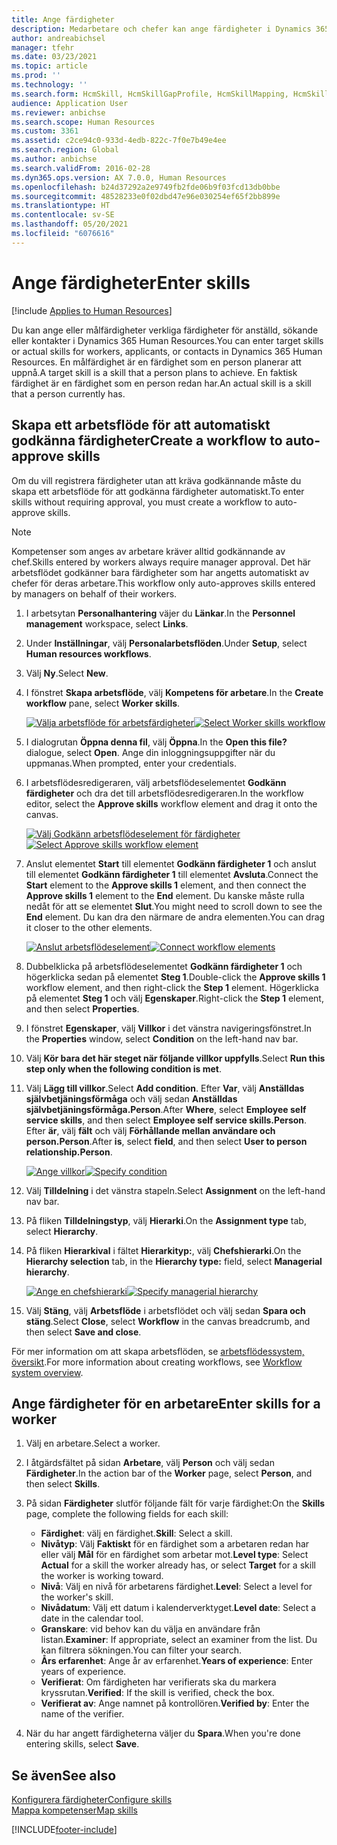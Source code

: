 ```yaml
---
title: Ange färdigheter
description: Medarbetare och chefer kan ange färdigheter i Dynamics 365 Human Resources.
author: andreabichsel
manager: tfehr
ms.date: 03/23/2021
ms.topic: article
ms.prod: ''
ms.technology: ''
ms.search.form: HcmSkill, HcmSkillGapProfile, HcmSkillMapping, HcmSkillType, HcmEmployeeDevelopmentWorkspace
audience: Application User
ms.reviewer: anbichse
ms.search.scope: Human Resources
ms.custom: 3361
ms.assetid: c2ce94c0-933d-4edb-822c-7f0e7b49e4ee
ms.search.region: Global
ms.author: anbichse
ms.search.validFrom: 2016-02-28
ms.dyn365.ops.version: AX 7.0.0, Human Resources
ms.openlocfilehash: b24d37292a2e9749fb2fde06b9f03fcd13db0bbe
ms.sourcegitcommit: 48528233e0f02dbd47e96e030254ef65f2bb899e
ms.translationtype: HT
ms.contentlocale: sv-SE
ms.lasthandoff: 05/20/2021
ms.locfileid: "6076616"
---
```

# <a name="enter-skills"></a><span data-ttu-id="3035a-103">Ange färdigheter</span><span class="sxs-lookup"><span data-stu-id="3035a-103">Enter skills</span></span>

[!include [Applies to Human Resources](../includes/applies-to-hr.md)]

<span data-ttu-id="3035a-104">Du kan ange eller målfärdigheter verkliga färdigheter för anställd, sökande eller kontakter i Dynamics 365 Human Resources.</span><span class="sxs-lookup"><span data-stu-id="3035a-104">You can enter target skills or actual skills for workers, applicants, or contacts in Dynamics 365 Human Resources.</span></span> <span data-ttu-id="3035a-105">En målfärdighet är en färdighet som en person planerar att uppnå.</span><span class="sxs-lookup"><span data-stu-id="3035a-105">A target skill is a skill that a person plans to achieve.</span></span> <span data-ttu-id="3035a-106">En faktisk färdighet är en färdighet som en person redan har.</span><span class="sxs-lookup"><span data-stu-id="3035a-106">An actual skill is a skill that a person currently has.</span></span>

## <a name="create-a-workflow-to-auto-approve-skills"></a><span data-ttu-id="3035a-107">Skapa ett arbetsflöde för att automatiskt godkänna färdigheter</span><span class="sxs-lookup"><span data-stu-id="3035a-107">Create a workflow to auto-approve skills</span></span>

<span data-ttu-id="3035a-108">Om du vill registrera färdigheter utan att kräva godkännande måste du skapa ett arbetsflöde för att godkänna färdigheter automatiskt.</span><span class="sxs-lookup"><span data-stu-id="3035a-108">To enter skills without requiring approval, you must create a workflow to auto-approve skills.</span></span>

> [!NOTE]
> <span data-ttu-id="3035a-109">Kompetenser som anges av arbetare kräver alltid godkännande av chef.</span><span class="sxs-lookup"><span data-stu-id="3035a-109">Skills entered by workers always require manager approval.</span></span> <span data-ttu-id="3035a-110">Det här arbetsflödet godkänner bara färdigheter som har angetts automatiskt av chefer för deras arbetare.</span><span class="sxs-lookup"><span data-stu-id="3035a-110">This workflow only auto-approves skills entered by managers on behalf of their workers.</span></span>

1. <span data-ttu-id="3035a-111">I arbetsytan **Personalhantering** väjer du **Länkar**.</span><span class="sxs-lookup"><span data-stu-id="3035a-111">In the **Personnel management** workspace, select **Links**.</span></span>

2. <span data-ttu-id="3035a-112">Under **Inställningar**, välj **Personalarbetsflöden**.</span><span class="sxs-lookup"><span data-stu-id="3035a-112">Under **Setup**, select **Human resources workflows**.</span></span>

3. <span data-ttu-id="3035a-113">Välj **Ny**.</span><span class="sxs-lookup"><span data-stu-id="3035a-113">Select **New**.</span></span>

4. <span data-ttu-id="3035a-114">I fönstret **Skapa arbetsflöde**, välj **Kompetens för arbetare**.</span><span class="sxs-lookup"><span data-stu-id="3035a-114">In the **Create workflow** pane, select **Worker skills**.</span></span>

   <span data-ttu-id="3035a-115">[![Välja arbetsflöde för arbetsfärdigheter](media/hr-develop-skills-new-workflow.png)](media/hr-develop-skills-new-workflow.png)</span><span class="sxs-lookup"><span data-stu-id="3035a-115">[![Select Worker skills workflow](media/hr-develop-skills-new-workflow.png)](media/hr-develop-skills-new-workflow.png)</span></span>

5. <span data-ttu-id="3035a-116">I dialogrutan **Öppna denna fil**, välj **Öppna**.</span><span class="sxs-lookup"><span data-stu-id="3035a-116">In the **Open this file?** dialogue, select **Open**.</span></span> <span data-ttu-id="3035a-117">Ange din inloggningsuppgifter när du uppmanas.</span><span class="sxs-lookup"><span data-stu-id="3035a-117">When prompted, enter your credentials.</span></span>

6. <span data-ttu-id="3035a-118">I arbetsflödesredigeraren, välj arbetsflödeselementet **Godkänn färdigheter** och dra det till arbetsflödesredigeraren.</span><span class="sxs-lookup"><span data-stu-id="3035a-118">In the workflow editor, select the **Approve skills** workflow element and drag it onto the canvas.</span></span>

   <span data-ttu-id="3035a-119">[![Välj Godkänn arbetsflödeselement för färdigheter](media/hr-develop-skills-element.png)](media/hr-develop-skills-element.png)</span><span class="sxs-lookup"><span data-stu-id="3035a-119">[![Select Approve skills workflow element](media/hr-develop-skills-element.png)](media/hr-develop-skills-element.png)</span></span>

7. <span data-ttu-id="3035a-120">Anslut elementet **Start** till elementet **Godkänn färdigheter 1** och anslut till elementet **Godkänn färdigheter 1** till elementet **Avsluta**.</span><span class="sxs-lookup"><span data-stu-id="3035a-120">Connect the **Start** element to the **Approve skills 1** element, and then connect the **Approve skills 1** element to the **End** element.</span></span> <span data-ttu-id="3035a-121">Du kanske måste rulla nedåt för att se elementet **Slut**.</span><span class="sxs-lookup"><span data-stu-id="3035a-121">You might need to scroll down to see the **End** element.</span></span> <span data-ttu-id="3035a-122">Du kan dra den närmare de andra elementen.</span><span class="sxs-lookup"><span data-stu-id="3035a-122">You can drag it closer to the other elements.</span></span>

   <span data-ttu-id="3035a-123">[![Anslut arbetsflödeselement](media/hr-develop-skills-connect-elements.png)](media/hr-develop-skills-connect-elements.png)</span><span class="sxs-lookup"><span data-stu-id="3035a-123">[![Connect workflow elements](media/hr-develop-skills-connect-elements.png)](media/hr-develop-skills-connect-elements.png)</span></span>

8. <span data-ttu-id="3035a-124">Dubbelklicka på arbetsflödeselementet **Godkänn färdigheter 1** och högerklicka sedan på elementet **Steg 1**.</span><span class="sxs-lookup"><span data-stu-id="3035a-124">Double-click the **Approve skills 1** workflow element, and then right-click the **Step 1** element.</span></span> <span data-ttu-id="3035a-125">Högerklicka på elementet **Steg 1** och välj **Egenskaper**.</span><span class="sxs-lookup"><span data-stu-id="3035a-125">Right-click the **Step 1** element, and then select **Properties**.</span></span>

9. <span data-ttu-id="3035a-126">I fönstret **Egenskaper**, välj **Villkor** i det vänstra navigeringsfönstret.</span><span class="sxs-lookup"><span data-stu-id="3035a-126">In the **Properties** window, select **Condition** on the left-hand nav bar.</span></span>

10. <span data-ttu-id="3035a-127">Välj **Kör bara det här steget när följande villkor uppfylls**.</span><span class="sxs-lookup"><span data-stu-id="3035a-127">Select **Run this step only when the following condition is met**.</span></span>

11. <span data-ttu-id="3035a-128">Välj **Lägg till villkor**.</span><span class="sxs-lookup"><span data-stu-id="3035a-128">Select **Add condition**.</span></span> <span data-ttu-id="3035a-129">Efter **Var**, välj **Anställdas självbetjäningsförmåga** och välj sedan **Anställdas självbetjäningsförmåga.Person**.</span><span class="sxs-lookup"><span data-stu-id="3035a-129">After **Where**, select **Employee self service skills**, and then select **Employee self service skills.Person**.</span></span> <span data-ttu-id="3035a-130">Efter **är**, välj **fält** och välj **Förhållande mellan användare och person.Person**.</span><span class="sxs-lookup"><span data-stu-id="3035a-130">After **is**, select **field**, and then select **User to person relationship.Person**.</span></span>

    <span data-ttu-id="3035a-131">[![Ange villkor](media/hr-develop-skills-condition.png)](media/hr-develop-skills-condition.png)</span><span class="sxs-lookup"><span data-stu-id="3035a-131">[![Specify condition](media/hr-develop-skills-condition.png)](media/hr-develop-skills-condition.png)</span></span>

12. <span data-ttu-id="3035a-132">Välj **Tilldelning** i det vänstra stapeln.</span><span class="sxs-lookup"><span data-stu-id="3035a-132">Select **Assignment** on the left-hand nav bar.</span></span>

13. <span data-ttu-id="3035a-133">På fliken **Tilldelningstyp**, välj **Hierarki**.</span><span class="sxs-lookup"><span data-stu-id="3035a-133">On the **Assignment type** tab, select **Hierarchy**.</span></span>

14. <span data-ttu-id="3035a-134">På fliken **Hierarkival** i fältet **Hierarkityp:**, välj **Chefshierarki**.</span><span class="sxs-lookup"><span data-stu-id="3035a-134">On the **Hierarchy selection** tab, in the **Hierarchy type:** field, select **Managerial hierarchy**.</span></span>

    <span data-ttu-id="3035a-135">[![Ange en chefshierarki](media/hr-develop-skills-hierarchy.png)](media/hr-develop-skills-hierarchy.png)</span><span class="sxs-lookup"><span data-stu-id="3035a-135">[![Specify managerial hierarchy](media/hr-develop-skills-hierarchy.png)](media/hr-develop-skills-hierarchy.png)</span></span>

15. <span data-ttu-id="3035a-136">Välj **Stäng**, välj **Arbetsflöde** i arbetsflödet och välj sedan **Spara och stäng**.</span><span class="sxs-lookup"><span data-stu-id="3035a-136">Select **Close**, select **Workflow** in the canvas breadcrumb, and then select **Save and close**.</span></span>

<span data-ttu-id="3035a-137">För mer information om att skapa arbetsflöden, se [arbetsflödessystem, översikt](https://docs.microsoft.com/dynamics365/fin-ops-core/fin-ops/organization-administration/overview-workflow-system?toc=/dynamics365/human-resources/toc.json).</span><span class="sxs-lookup"><span data-stu-id="3035a-137">For more information about creating workflows, see [Workflow system overview](https://docs.microsoft.com/dynamics365/fin-ops-core/fin-ops/organization-administration/overview-workflow-system?toc=/dynamics365/human-resources/toc.json).</span></span>

## <a name="enter-skills-for-a-worker"></a><span data-ttu-id="3035a-138">Ange färdigheter för en arbetare</span><span class="sxs-lookup"><span data-stu-id="3035a-138">Enter skills for a worker</span></span>

1. <span data-ttu-id="3035a-139">Välj en arbetare.</span><span class="sxs-lookup"><span data-stu-id="3035a-139">Select a worker.</span></span>

2. <span data-ttu-id="3035a-140">I åtgärdsfältet på sidan **Arbetare**, välj **Person** och välj sedan **Färdigheter**.</span><span class="sxs-lookup"><span data-stu-id="3035a-140">In the action bar of the **Worker** page, select **Person**, and then select **Skills**.</span></span>

3. <span data-ttu-id="3035a-141">På sidan **Färdigheter** slutför följande fält för varje färdighet:</span><span class="sxs-lookup"><span data-stu-id="3035a-141">On the **Skills** page, complete the following fields for each skill:</span></span>

   - <span data-ttu-id="3035a-142">**Färdighet**: välj en färdighet.</span><span class="sxs-lookup"><span data-stu-id="3035a-142">**Skill**: Select a skill.</span></span>
   - <span data-ttu-id="3035a-143">**Nivåtyp**: Välj **Faktiskt** för en färdighet som a arbetaren redan har eller välj **Mål** för en färdighet som arbetar mot.</span><span class="sxs-lookup"><span data-stu-id="3035a-143">**Level type**: Select **Actual** for a skill the worker already has, or select **Target** for a skill the worker is working toward.</span></span>
   - <span data-ttu-id="3035a-144">**Nivå**: Välj en nivå för arbetarens färdighet.</span><span class="sxs-lookup"><span data-stu-id="3035a-144">**Level**: Select a level for the worker's skill.</span></span>
   - <span data-ttu-id="3035a-145">**Nivådatum**: Välj ett datum i kalenderverktyget.</span><span class="sxs-lookup"><span data-stu-id="3035a-145">**Level date**: Select a date in the calendar tool.</span></span>
   - <span data-ttu-id="3035a-146">**Granskare**: vid behov kan du välja en användare från listan.</span><span class="sxs-lookup"><span data-stu-id="3035a-146">**Examiner**: If appropriate, select an examiner from the list.</span></span> <span data-ttu-id="3035a-147">Du kan filtrera sökningen.</span><span class="sxs-lookup"><span data-stu-id="3035a-147">You can filter your search.</span></span>
   - <span data-ttu-id="3035a-148">**Års erfarenhet**: Ange år av erfarenhet.</span><span class="sxs-lookup"><span data-stu-id="3035a-148">**Years of experience**: Enter years of experience.</span></span>
   - <span data-ttu-id="3035a-149">**Verifierat**: Om färdigheten har verifierats ska du markera kryssrutan.</span><span class="sxs-lookup"><span data-stu-id="3035a-149">**Verified**: If the skill is verified, check the box.</span></span>
   - <span data-ttu-id="3035a-150">**Verifierat av**: Ange namnet på kontrollören.</span><span class="sxs-lookup"><span data-stu-id="3035a-150">**Verified by**: Enter the name of the verifier.</span></span>

4. <span data-ttu-id="3035a-151">När du har angett färdigheterna väljer du **Spara**.</span><span class="sxs-lookup"><span data-stu-id="3035a-151">When you're done entering skills, select **Save**.</span></span>

## <a name="see-also"></a><span data-ttu-id="3035a-152">Se även</span><span class="sxs-lookup"><span data-stu-id="3035a-152">See also</span></span>

[<span data-ttu-id="3035a-153">Konfigurera färdigheter</span><span class="sxs-lookup"><span data-stu-id="3035a-153">Configure skills</span></span>](hr-develop-skills.md)<br>
[<span data-ttu-id="3035a-154">Mappa kompetenser</span><span class="sxs-lookup"><span data-stu-id="3035a-154">Map skills</span></span>](hr-develop-map-skills.md)

[!INCLUDE[footer-include](../includes/footer-banner.md)]